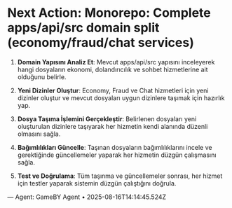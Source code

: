 # Next Action: Monorepo: Complete apps/api/src domain split (economy/fraud/chat services)

1. **Domain Yapısını Analiz Et**: Mevcut apps/api/src yapısını inceleyerek hangi dosyaların ekonomi, dolandırıcılık ve sohbet hizmetlerine ait olduğunu belirle.

2. **Yeni Dizinler Oluştur**: Economy, Fraud ve Chat hizmetleri için yeni dizinler oluştur ve mevcut dosyaları uygun dizinlere taşımak için hazırlık yap.

3. **Dosya Taşıma İşlemini Gerçekleştir**: Belirlenen dosyaları yeni oluşturulan dizinlere taşıyarak her hizmetin kendi alanında düzenli olmasını sağla.

4. **Bağımlılıkları Güncelle**: Taşınan dosyaların bağımlılıklarını incele ve gerektiğinde güncellemeler yaparak her hizmetin düzgün çalışmasını sağla.

5. **Test ve Doğrulama**: Tüm taşınma ve güncellemeler sonrası, her hizmet için testler yaparak sistemin düzgün çalıştığını doğrula.

— Agent: GameBY Agent • 2025-08-16T14:14:45.524Z
